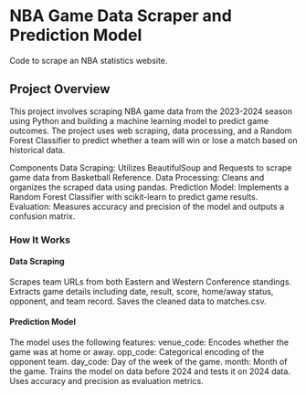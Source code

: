 # NBA Game Data Scraper and Prediction Model
Code to scrape an NBA statistics website. 

## Project Overview

This project involves scraping NBA game data from the 2023-2024 season using Python and building a machine learning model to predict game outcomes. The project uses web scraping, data processing, and a Random Forest Classifier to predict whether a team will win or lose a match based on historical data.

Components
Data Scraping: Utilizes BeautifulSoup and Requests to scrape game data from Basketball Reference.
Data Processing: Cleans and organizes the scraped data using pandas.
Prediction Model: Implements a Random Forest Classifier with scikit-learn to predict game results.
Evaluation: Measures accuracy and precision of the model and outputs a confusion matrix.

### How It Works
#### Data Scraping
Scrapes team URLs from both Eastern and Western Conference standings.
Extracts game details including date, result, score, home/away status, opponent, and team record.
Saves the cleaned data to matches.csv.
#### Prediction Model
The model uses the following features:
venue_code: Encodes whether the game was at home or away.
opp_code: Categorical encoding of the opponent team.
day_code: Day of the week of the game.
month: Month of the game.
Trains the model on data before 2024 and tests it on 2024 data.
Uses accuracy and precision as evaluation metrics.
